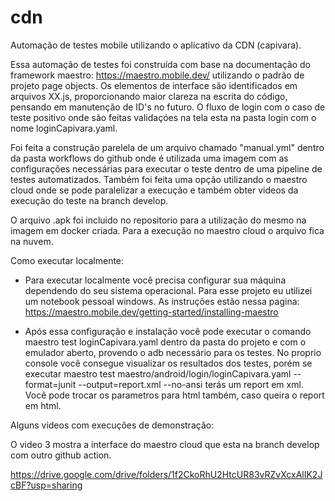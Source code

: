 # cdn
Automação de testes mobile utilizando o aplicativo da CDN (capivara).

Essa automação de testes foi construída com base na documentação do framework maestro: https://maestro.mobile.dev/ utilizando o padrão de projeto page objects.
Os elementos de interface são identificados em arquivos XX.js, proporcionando maior clareza na escrita do código, pensando em manutenção de ID's no futuro.
O fluxo de login com o caso de teste positivo onde são feitas validaçóes na tela esta na pasta login com o nome loginCapivara.yaml.

Foi feita a construção parelela de um arquivo chamado "manual.yml" dentro da pasta workflows do github onde é utilizada uma imagem com as configurações necessárias para executar o teste dentro de uma pipeline de testes automatizados.
Também foi feita uma opção utilizando o maestro cloud onde se pode paralelizar a execução e também obter videos da execução do teste na branch develop. 

O arquivo .apk foi incluido no repositorio para a utilização do mesmo na imagem em docker criada. Para a execução no maestro cloud o arquivo fica na nuvem.


Como executar localmente:

- Para executar localmente você precisa configurar sua máquina dependendo do seu sistema operacional. Para esse projeto eu utilizei um notebook pessoal windows.
As instruções estão nessa pagina: https://maestro.mobile.dev/getting-started/installing-maestro

- Após essa configuração e instalação você pode executar o comando maestro test loginCapivara.yaml dentro da pasta do projeto e com o emulador aberto, provendo o adb necessário para os testes. No proprio console você consegue visualizar os resultados dos testes, porém
se executar maestro test maestro/android/login/loginCapivara.yaml --format=junit --output=report.xml --no-ansi terás um report em xml. Você pode trocar os parametros para html também, caso queira o report em html.

Alguns videos com execuções de demonstração:

O video 3 mostra a interface do maestro cloud que esta na branch develop com outro github action.

https://drive.google.com/drive/folders/1f2CkoRhU2HtcUR83vRZvXcxAlIK2JcBF?usp=sharing
